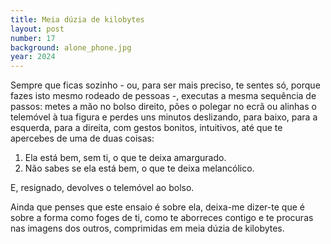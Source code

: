 ```yaml
---
title: Meia dúzia de kilobytes
layout: post
number: 17
background: alone_phone.jpg
year: 2024
---
```


Sempre que ficas sozinho - ou, para ser mais preciso, te sentes só, porque fazes isto mesmo rodeado de pessoas -, executas a mesma sequência de passos: metes a mão no bolso direito, pões o polegar no ecrã ou alinhas o telemóvel à tua figura e perdes uns minutos deslizando, para baixo, para a esquerda, para a direita, com gestos bonitos, intuitivos, até que te apercebes de uma de duas coisas:

1. Ela está bem, sem ti, o que te deixa amargurado.
2. Não sabes se ela está bem, o que te deixa melancólico.

E, resignado, devolves o telemóvel ao bolso.

Ainda que penses que este ensaio é sobre ela, deixa-me dizer-te que é sobre a forma como foges de ti, como te aborreces contigo e te procuras nas imagens dos outros, comprimidas em meia dúzia de kilobytes.
